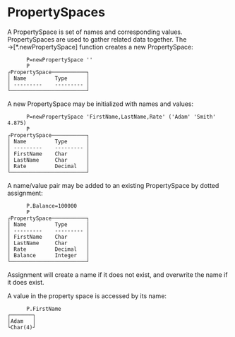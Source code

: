 # PropertySpaces

A PropertySpace is set of names and corresponding values.
PropertySpaces are used to gather related data together.
The →[*.newPropertySpace] function creates a new PropertySpace:
~~~
      P=newPropertySpace ''
      P
┌PropertySpace───────────┐
│ Name         Type      │
│ ---------    --------- │
└────────────────────────┘
~~~
A new PropertySpace may be initialized with names and values:
~~~
      P=newPropertySpace 'FirstName,LastName,Rate' ('Adam' 'Smith' 4.875)
      P
┌PropertySpace───────────┐
│ Name         Type      │
│ ---------    --------- │
│ FirstName    Char      │
│ LastName     Char      │
│ Rate         Decimal   │
└────────────────────────┘

~~~
A name/value pair may be added to an existing PropertySpace by dotted
assignment:
~~~
      P.Balance=100000
      P
┌PropertySpace───────────┐
│ Name         Type      │
│ ---------    --------- │
│ FirstName    Char      │
│ LastName     Char      │
│ Rate         Decimal   │
│ Balance      Integer   │
└────────────────────────┘
~~~
Assignment will create a name if it does not exist,
and overwrite the name if it does exist.

A value in the property space is accessed by its name:
~~~
      P.FirstName
┌───────┐
│Adam   │
└Char(4)┘
~~~



